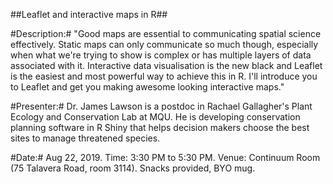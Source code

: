 ##Leaflet and interactive maps in R##

#Description:# "Good maps are essential to communicating spatial science effectively. Static maps can only communicate so much though, especially when what we're trying to show is complex or has multiple layers of data associated with it. Interactive data visualisation is the new black and Leaflet is the easiest and most powerful way to achieve this in R. I'll introduce you to Leaflet and get you making awesome looking interactive maps."

#Presenter:# Dr. James Lawson is a postdoc in Rachael Gallagher's Plant Ecology and Conservation Lab at MQU. He is developing conservation planning software in R Shiny that helps decision makers choose the best sites to manage threatened species.

#Date:# Aug 22, 2019. Time: 3:30 PM to 5:30 PM. Venue: Continuum Room (75 Talavera Road, room 3114). Snacks provided, BYO mug.



